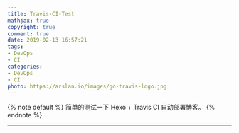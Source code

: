 ```yaml
---
title: Travis-CI-Test
mathjax: true
copyright: true
comment: true
date: 2019-02-13 16:57:21
tags:
- DevOps
- CI
categories:
- DevOps
- CI
photo: https://arslan.io/images/go-travis-logo.jpg
---
```


{% note default %}
简单的测试一下 Hexo + Travis CI 自动部署博客。
{% endnote %}

<!-- more -->

---
